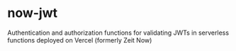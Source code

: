 # now-jwt

Authentication and authorization functions for validating JWTs in serverless functions deployed on Vercel (formerly Zeit Now)
